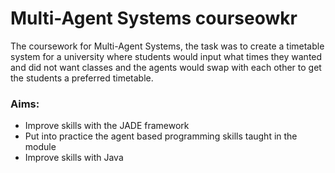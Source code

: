 # Multi-Agent Systems courseowkr

The coursework for Multi-Agent Systems, the task was to create a timetable system for a university where students would input what times they wanted and did not want classes and the agents would swap with each other to get the students a preferred timetable.

### Aims:
* Improve skills with the JADE framework
* Put into practice the agent based programming skills taught in the module
* Improve skills with Java